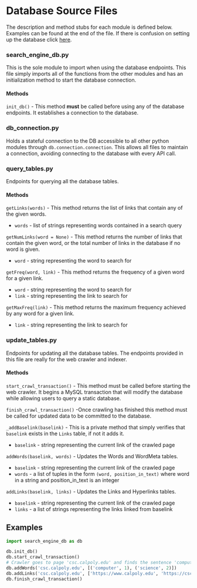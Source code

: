 # Database Source Files
The description and method stubs for each module is defined below. Examples can be found at the end of the file. If there is confusion on setting up the database click [here](../setup/README.md).

### search_engine_db.py
This is the sole module to import when using the database endpoints. This file simply imports all of the functions from the other modules and has an initialization method to start the database connection.

#### Methods
`init_db()` - This method **must** be called before using any of the database endpoints. It establishes a connection to the database.

### db_connection.py
Holds a stateful connection to the DB accessible to all other python modules
through `db.connection.connection`. This allows all files to maintain a
connection, avoiding connecting to the database with every API call.

### query_tables.py
Endpoints for querying all the database tables.

#### Methods
`getLinks(words)` - This method returns the list of links that contain any of the given words.
- `words` - list of strings representing words contained in a search query

`getNumLinks(word = None)` - This method returns the number of links that contain the given word, or the total number of links in the database if no word is given.
- `word` - string representing the word to search for

`getFreq(word, link)` - This method returns the frequency of a given word for a given link.
- `word` - string representing the word to search for
- `link` - string representing the link to search for

`getMaxFreq(link)` - This method returns the maximum frequency achieved by any word for a given link.
- `link` - string representing the link to search for

### update_tables.py
Endpoints for updating all the database tables. The endpoints provided in this file are really for the web crawler and indexer.

#### Methods
`start_crawl_transaction()` - This method must be called before starting the web crawler. It begins a MySQL transaction that will modify the database while allowing users to query a static database.

`finish_crawl_transaction()` -Once crawling has finished this method must be called for updated data to be committed to the database.

`_addBaselink(baselink)` - This is a private method that simply verifies that `baselink` exists in the `Links` table, if not it adds it.
- `baselink` - string representing the current link of the crawled page

`addWords(baselink, words)` - Updates the Words and WordMeta tables.
- `baselink` - string representing the current link of the crawled page
- `words` - a list of tuples in the form `(word, position_in_text)` where word in a string and position_in_text is an integer

`addLinks(baselink, links)` - Updates the Links and Hyperlinks tables.
- `baselink` - string representing the current link of the crawled page
- `links` - a list of strings representing the links linked from baselink

## Examples
```python
import search_engine_db as db

db.init_db()
db.start_crawl_transaction()
# Crawler goes to page 'csc.calpoly.edu' and finds the sentence 'computer science'
db.addWords('csc.calpoly.edu', [('computer', 1), ('science', 2)])
db.addLinks('csc.calpoly.edu', ['https://www.calpoly.edu', 'https://csc.calpoly.edu/faculty/'])
db.finish_crawl_transaction()
```
